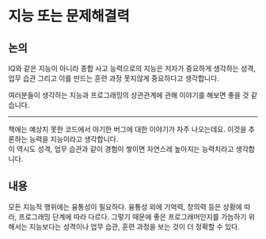 # 지능 또는 문제해결력

## 논의
IQ와 같은 지능이 아니라 종합 사고 능력으로의 지능은 저자가 중요하게 생각하는 성격, 업무 습관 그리고 이를 만드는 훈련 과정 못지않게 중요하다고 생각합니다.  

여러분들이 생각하는 지능과 프로그래밍의 상관관계에 관해 이야기를 해보면 좋을 것 같습니다.

---
책에는 예상치 못한 코드에서 야기한 버그에 대한 이야기가 자주 나오는데요. 이것을 추론하는 능력을 지능이라고 생각합니다.  
이 역시도 성격, 업무 습관과 같이 경험이 쌓이면 자연스레 높아지는 능력치라고 생각합니다. 

## 내용
  모든 지능적 행위에는 융통성이 필요하다. 융통성 외에 기억력, 창의력 등은 상황에 따라, 프로그래밍 단계에 따라 다르다. 그렇기 때문에 좋은 프로그래머인지를 가늠하기 위해서는 지능보다는 성격이나 업무 습관, 훈련 과정을 보는 것이 더 정확할 수 있다. 
